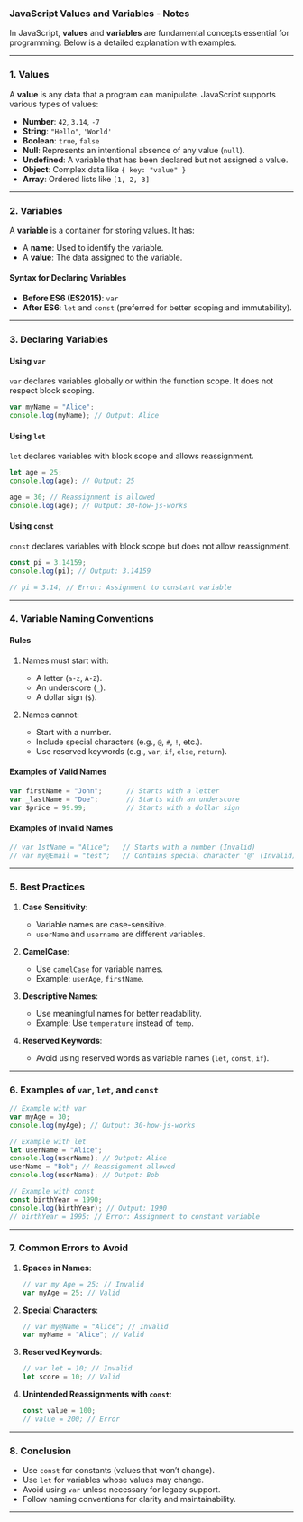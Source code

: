 ### **JavaScript Values and Variables - Notes**

In JavaScript, **values** and **variables** are fundamental concepts essential for programming. Below is a detailed explanation with examples.

---

### **1. Values**
A **value** is any data that a program can manipulate. JavaScript supports various types of values:

- **Number**: `42`, `3.14`, `-7`
- **String**: `"Hello"`, `'World'`
- **Boolean**: `true`, `false`
- **Null**: Represents an intentional absence of any value (`null`).
- **Undefined**: A variable that has been declared but not assigned a value.
- **Object**: Complex data like `{ key: "value" }`
- **Array**: Ordered lists like `[1, 2, 3]`

---

### **2. Variables**
A **variable** is a container for storing values. It has:
- A **name**: Used to identify the variable.
- A **value**: The data assigned to the variable.

#### **Syntax for Declaring Variables**
- **Before ES6 (ES2015)**: `var`
- **After ES6**: `let` and `const` (preferred for better scoping and immutability).

---

### **3. Declaring Variables**
#### **Using `var`**
`var` declares variables globally or within the function scope. It does not respect block scoping.

```javascript
var myName = "Alice";
console.log(myName); // Output: Alice
```

#### **Using `let`**
`let` declares variables with block scope and allows reassignment.

```javascript
let age = 25;
console.log(age); // Output: 25

age = 30; // Reassignment is allowed
console.log(age); // Output: 30-how-js-works
```

#### **Using `const`**
`const` declares variables with block scope but does not allow reassignment.

```javascript
const pi = 3.14159;
console.log(pi); // Output: 3.14159

// pi = 3.14; // Error: Assignment to constant variable
```

---

### **4. Variable Naming Conventions**
#### **Rules**
1. Names must start with:
   - A letter (`a-z`, `A-Z`).
   - An underscore (`_`).
   - A dollar sign (`$`).
   
2. Names cannot:
   - Start with a number.
   - Include special characters (e.g., `@`, `#`, `!`, etc.).
   - Use reserved keywords (e.g., `var`, `if`, `else`, `return`).

#### **Examples of Valid Names**
```javascript
var firstName = "John";      // Starts with a letter
var _lastName = "Doe";       // Starts with an underscore
var $price = 99.99;          // Starts with a dollar sign
```

#### **Examples of Invalid Names**
```javascript
// var 1stName = "Alice";   // Starts with a number (Invalid)
// var my@Email = "test";   // Contains special character '@' (Invalid)
```

---

### **5. Best Practices**
1. **Case Sensitivity**: 
   - Variable names are case-sensitive.
   - `userName` and `username` are different variables.

2. **CamelCase**: 
   - Use `camelCase` for variable names. 
   - Example: `userAge`, `firstName`.

3. **Descriptive Names**:
   - Use meaningful names for better readability.
   - Example: Use `temperature` instead of `temp`.

4. **Reserved Keywords**:
   - Avoid using reserved words as variable names (`let`, `const`, `if`).

---

### **6. Examples of `var`, `let`, and `const`**
```javascript
// Example with var
var myAge = 30; 
console.log(myAge); // Output: 30-how-js-works

// Example with let
let userName = "Alice";
console.log(userName); // Output: Alice
userName = "Bob"; // Reassignment allowed
console.log(userName); // Output: Bob

// Example with const
const birthYear = 1990;
console.log(birthYear); // Output: 1990
// birthYear = 1995; // Error: Assignment to constant variable
```

---

### **7. Common Errors to Avoid**
1. **Spaces in Names**:
   ```javascript
   // var my Age = 25; // Invalid
   var myAge = 25; // Valid
   ```

2. **Special Characters**:
   ```javascript
   // var my@Name = "Alice"; // Invalid
   var myName = "Alice"; // Valid
   ```

3. **Reserved Keywords**:
   ```javascript
   // var let = 10; // Invalid
   let score = 10; // Valid
   ```

4. **Unintended Reassignments with `const`**:
   ```javascript
   const value = 100;
   // value = 200; // Error
   ```

---

### **8. Conclusion**
- Use `const` for constants (values that won’t change).
- Use `let` for variables whose values may change.
- Avoid using `var` unless necessary for legacy support.
- Follow naming conventions for clarity and maintainability.

---